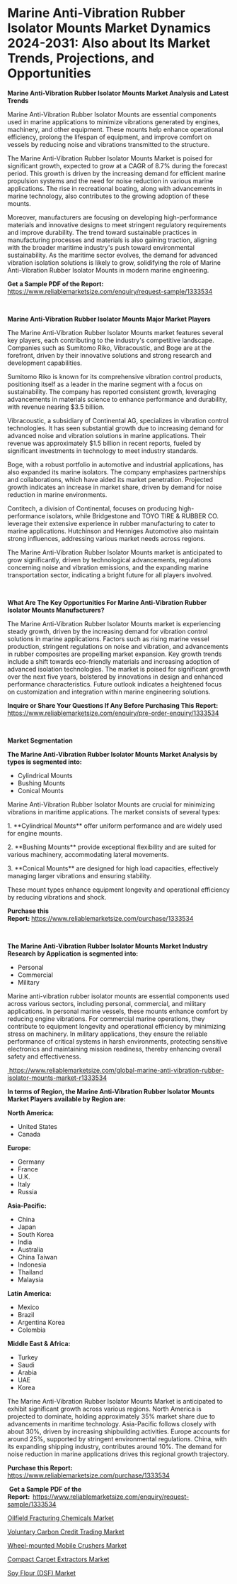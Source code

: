 <p><h1>Marine Anti-Vibration Rubber Isolator Mounts Market Dynamics 2024-2031: Also about Its Market Trends, Projections, and Opportunities</h1></p><p><strong>Marine Anti-Vibration Rubber Isolator Mounts Market Analysis and Latest Trends</strong></p>
<p><p>Marine Anti-Vibration Rubber Isolator Mounts are essential components used in marine applications to minimize vibrations generated by engines, machinery, and other equipment. These mounts help enhance operational efficiency, prolong the lifespan of equipment, and improve comfort on vessels by reducing noise and vibrations transmitted to the structure.</p><p>The Marine Anti-Vibration Rubber Isolator Mounts Market is poised for significant growth, expected to grow at a CAGR of 8.7% during the forecast period. This growth is driven by the increasing demand for efficient marine propulsion systems and the need for noise reduction in various marine applications. The rise in recreational boating, along with advancements in marine technology, also contributes to the growing adoption of these mounts.</p><p>Moreover, manufacturers are focusing on developing high-performance materials and innovative designs to meet stringent regulatory requirements and improve durability. The trend toward sustainable practices in manufacturing processes and materials is also gaining traction, aligning with the broader maritime industry's push toward environmental sustainability. As the maritime sector evolves, the demand for advanced vibration isolation solutions is likely to grow, solidifying the role of Marine Anti-Vibration Rubber Isolator Mounts in modern marine engineering.</p></p>
<p><strong>Get a Sample PDF of the Report:&nbsp;</strong> <a href="https://www.reliablemarketsize.com/enquiry/request-sample/1333534?utm_campaign=1259&utm_medium=2&utm_source=Github&utm_content=ia&utm_term=12102024&utm_id=marine-anti-vibration-rubber-isolator-mounts">https://www.reliablemarketsize.com/enquiry/request-sample/1333534</a></p>
<p>&nbsp;</p>
<p><strong>Marine Anti-Vibration Rubber Isolator Mounts Major Market Players</strong></p>
<p><p>The Marine Anti-Vibration Rubber Isolator Mounts market features several key players, each contributing to the industry's competitive landscape. Companies such as Sumitomo Riko, Vibracoustic, and Boge are at the forefront, driven by their innovative solutions and strong research and development capabilities.</p><p>Sumitomo Riko is known for its comprehensive vibration control products, positioning itself as a leader in the marine segment with a focus on sustainability. The company has reported consistent growth, leveraging advancements in materials science to enhance performance and durability, with revenue nearing $3.5 billion.</p><p>Vibracoustic, a subsidiary of Continental AG, specializes in vibration control technologies. It has seen substantial growth due to increasing demand for advanced noise and vibration solutions in marine applications. Their revenue was approximately $1.5 billion in recent reports, fueled by significant investments in technology to meet industry standards.</p><p>Boge, with a robust portfolio in automotive and industrial applications, has also expanded its marine isolators. The company emphasizes partnerships and collaborations, which have aided its market penetration. Projected growth indicates an increase in market share, driven by demand for noise reduction in marine environments.</p><p>Contitech, a division of Continental, focuses on producing high-performance isolators, while Bridgestone and TOYO TIRE & RUBBER CO. leverage their extensive experience in rubber manufacturing to cater to marine applications. Hutchinson and Henniges Automotive also maintain strong influences, addressing various market needs across regions.</p><p>The Marine Anti-Vibration Rubber Isolator Mounts market is anticipated to grow significantly, driven by technological advancements, regulations concerning noise and vibration emissions, and the expanding marine transportation sector, indicating a bright future for all players involved.</p></p>
<p>&nbsp;</p>
<p><strong>What Are The Key Opportunities For Marine Anti-Vibration Rubber Isolator Mounts Manufacturers?</strong></p>
<p><p>The Marine Anti-Vibration Rubber Isolator Mounts market is experiencing steady growth, driven by the increasing demand for vibration control solutions in marine applications. Factors such as rising marine vessel production, stringent regulations on noise and vibration, and advancements in rubber composites are propelling market expansion. Key growth trends include a shift towards eco-friendly materials and increasing adoption of advanced isolation technologies. The market is poised for significant growth over the next five years, bolstered by innovations in design and enhanced performance characteristics. Future outlook indicates a heightened focus on customization and integration within marine engineering solutions.</p></p>
<p><strong>Inquire or Share Your Questions If Any Before Purchasing This Report:</strong> <a href="https://www.reliablemarketsize.com/enquiry/pre-order-enquiry/1333534?utm_campaign=1259&utm_medium=2&utm_source=Github&utm_content=ia&utm_term=12102024&utm_id=marine-anti-vibration-rubber-isolator-mounts">https://www.reliablemarketsize.com/enquiry/pre-order-enquiry/1333534</a></p>
<p>&nbsp;</p>
<p><strong>Market Segmentation</strong></p>
<p><strong>The Marine Anti-Vibration Rubber Isolator Mounts Market Analysis by types is segmented into:</strong></p>
<p><ul><li>Cylindrical Mounts</li><li>Bushing Mounts</li><li>Conical Mounts</li></ul></p>
<p><p>Marine Anti-Vibration Rubber Isolator Mounts are crucial for minimizing vibrations in maritime applications. The market consists of several types: </p><p>1. **Cylindrical Mounts** offer uniform performance and are widely used for engine mounts.</p><p>2. **Bushing Mounts** provide exceptional flexibility and are suited for various machinery, accommodating lateral movements. </p><p>3. **Conical Mounts** are designed for high load capacities, effectively managing larger vibrations and ensuring stability. </p><p>These mount types enhance equipment longevity and operational efficiency by reducing vibrations and shock.</p></p>
<p><strong>Purchase this Report:&nbsp;</strong><a href="https://www.reliablemarketsize.com/purchase/1333534?utm_campaign=1259&utm_medium=2&utm_source=Github&utm_content=ia&utm_term=12102024&utm_id=marine-anti-vibration-rubber-isolator-mounts">https://www.reliablemarketsize.com/purchase/1333534</a></p>
<p>&nbsp;</p>
<p><strong>The Marine Anti-Vibration Rubber Isolator Mounts Market Industry Research by Application is segmented into:</strong></p>
<p><ul><li>Personal</li><li>Commercial</li><li>Military</li></ul></p>
<p><p>Marine anti-vibration rubber isolator mounts are essential components used across various sectors, including personal, commercial, and military applications. In personal marine vessels, these mounts enhance comfort by reducing engine vibrations. For commercial marine operations, they contribute to equipment longevity and operational efficiency by minimizing stress on machinery. In military applications, they ensure the reliable performance of critical systems in harsh environments, protecting sensitive electronics and maintaining mission readiness, thereby enhancing overall safety and effectiveness.</p></p>
<p><a href="https://www.reliablemarketsize.com/global-marine-anti-vibration-rubber-isolator-mounts-market-r1333534?utm_campaign=1259&utm_medium=2&utm_source=Github&utm_content=ia&utm_term=12102024&utm_id=marine-anti-vibration-rubber-isolator-mounts">&nbsp;https://www.reliablemarketsize.com/global-marine-anti-vibration-rubber-isolator-mounts-market-r1333534</a></p>
<p><strong>In terms of Region, the Marine Anti-Vibration Rubber Isolator Mounts Market Players available by Region are:</strong></p>
<p>
    <p> <strong> North America: </strong>
        <ul>
            <li>United States</li>
            <li>Canada</li>
        </ul>
        </p> 
    <p> <strong> Europe: </strong>
        <ul>
            <li>Germany</li>
            <li>France</li>
            <li>U.K.</li>
            <li>Italy</li>
            <li>Russia</li>
        </ul>
        </p> 
    <p> <strong> Asia-Pacific: </strong>
        <ul>
            <li>China</li>
            <li>Japan</li>
            <li>South Korea</li>
            <li>India</li>
            <li>Australia</li>
            <li>China Taiwan</li>
            <li>Indonesia</li>
            <li>Thailand</li>
            <li>Malaysia</li>
        </ul>
        </p> 
    <p> <strong> Latin America: </strong>
        <ul>
            <li>Mexico</li>
            <li>Brazil</li>
            <li>Argentina Korea</li>
            <li>Colombia</li>
        </ul>
        </p> 
    <p> <strong> Middle East & Africa: </strong>
        <ul>
            <li>Turkey</li>
            <li>Saudi</li>
            <li>Arabia</li>
            <li>UAE</li>
            <li>Korea</li>
        </ul>
    </p>
    </p>
<p><p>The Marine Anti-Vibration Rubber Isolator Mounts Market is anticipated to exhibit significant growth across various regions. North America is projected to dominate, holding approximately 35% market share due to advancements in maritime technology. Asia-Pacific follows closely with about 30%, driven by increasing shipbuilding activities. Europe accounts for around 25%, supported by stringent environmental regulations. China, with its expanding shipping industry, contributes around 10%. The demand for noise reduction in marine applications drives this regional growth trajectory.</p></p>
<p><strong>Purchase this Report: </strong><a href="https://www.reliablemarketsize.com/purchase/1333534?utm_campaign=1259&utm_medium=2&utm_source=Github&utm_content=ia&utm_term=12102024&utm_id=marine-anti-vibration-rubber-isolator-mounts">https://www.reliablemarketsize.com/purchase/1333534</a></p>
<p>&nbsp;<strong>Get a Sample PDF of the Report:&nbsp;&nbsp;</strong><a href="https://www.reliablemarketsize.com/enquiry/request-sample/1333534?utm_campaign=1259&utm_medium=2&utm_source=Github&utm_content=ia&utm_term=12102024&utm_id=marine-anti-vibration-rubber-isolator-mounts">https://www.reliablemarketsize.com/enquiry/request-sample/1333534</a></p>
<p><strong></strong></p>
<p><p><a href="https://www.linkedin.com/pulse/oilfield-fracturing-chemicals-market-size-share-analysis-gelof?utm_campaign=1259&utm_medium=2&utm_source=Github&utm_content=ia&utm_term=12102024&utm_id=marine-anti-vibration-rubber-isolator-mounts">Oilfield Fracturing Chemicals Market</a></p><p><a href="https://www.linkedin.com/pulse/global-voluntary-carbon-credit-trading-industry-research-n82lf?utm_campaign=1259&utm_medium=2&utm_source=Github&utm_content=ia&utm_term=12102024&utm_id=marine-anti-vibration-rubber-isolator-mounts">Voluntary Carbon Credit Trading Market</a></p><p><a href="https://github.com/dzych10/Market-Research-Report-List-1/blob/main/wheel-mounted-mobile-crushers-market.md?utm_campaign=1259&utm_medium=2&utm_source=Github&utm_content=ia&utm_term=12102024&utm_id=marine-anti-vibration-rubber-isolator-mounts">Wheel-mounted Mobile Crushers Market</a></p><p><a href="https://github.com/sirenazorzi6lw/Market-Research-Report-List-1/blob/main/compact-carpet-extractors-market.md?utm_campaign=1259&utm_medium=2&utm_source=Github&utm_content=ia&utm_term=12102024&utm_id=marine-anti-vibration-rubber-isolator-mounts">Compact Carpet Extractors Market</a></p><p><a href="https://www.linkedin.com/pulse/soy-flour-dsf-market-research-report-exploring-size-revenue-hvlef?utm_campaign=1259&utm_medium=2&utm_source=Github&utm_content=ia&utm_term=12102024&utm_id=marine-anti-vibration-rubber-isolator-mounts">Soy Flour (DSF) Market</a></p></p>